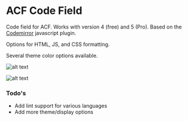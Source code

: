# ACF Code Field 

Code field for ACF. Works with version 4 (free) and 5 (Pro). Based on the [Codemirror](https://codemirror.net/) javascript plugin.

Options for HTML, JS, and CSS formatting.

Several theme color options available.

![alt text](https://i.gyazo.com/16e58fe3027511591c72e7556af2f617.png "")

![alt text](https://i.gyazo.com/e8308cc542088954db880bcd7bcd251b.png "")

### Todo's

- Add lint support for various languages
- Add more theme/display options
